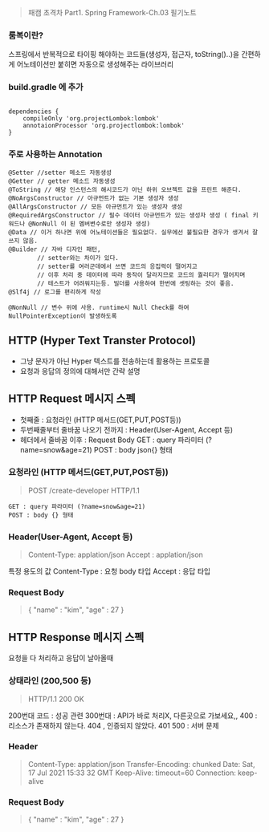 > 패캠 초격차 Part1. Spring Framework-Ch.03 필기노트

### 룸복이란?
스프링에서 반복적으로 타이핑 해야하는 코드들(생성자, 접근자, toString()..)을
간편하게 어노테이션만 붙히면 자동으로 생성해주는 라이브러리


### build.gradle 에 추가
```

dependencies {
	compileOnly 'org.projectLombok:lombok'
	annotaionProcessor 'org.projectlombok:lombok'	
}
```

### 주로 사용하는 Annotation

```
@Setter //setter 메소드 자동생성
@Getter // getter 메소드 자동생성
@ToString // 해당 인스턴스의 해시코드가 아닌 하위 오브젝트 값을 프린트 해준다.
@NoArgsConstructor // 아규먼트가 없는 기본 생성자 생성
@AllArgsConstructor // 모든 아규먼트가 있는 생성자 생성
@RequiredArgsConstructor // 필수 데이터 아규먼트가 있는 생성자 생성 ( final 키워드나 @NonNull 이 된 멤버변수로만 생성자 생성)
@Data // 이거 하나면 위에 어노테이션들은 필요없다. 실무에선 불필요한 경우가 생겨서 잘 쓰지 않음.
@Builder // 자바 디자인 패턴,
        // setter와는 차이가 있다.
        // setter를 여러군데에서 쓰면 코드의 응집력이 떨어지고
        // 이후 처리 중 데이터에 따라 동작이 달라지므로 코드의 퀄리티가 떨어지며
        // 테스트가 어려워지는등. 빌더를 사용하여 한번에 셋팅하는 것이 좋음.
@Slf4j // 로그를 편리하게 작성

@NonNull // 변수 위에 사용. runtime시 Null Check를 하여 NullPointerException이 발생하도록

```


## HTTP (Hyper Text Transter Protocol)
- 그냥 문자가 아닌 Hyper 텍스트를 전송하는데 활용하는 프로토콜
- 요청과 응답의 정의에 대해서만 간략 설명

## HTTP Request 메시지 스펙
- 첫째줄 : 요청라인 (HTTP 메서드(GET,PUT,POST등))
- 두번째줄부터 줄바꿈 나오기 전까지 : Header(User-Agent, Accept 등)
- 헤더에서 줄바꿈 이후 : Request Body
  GET : query 파라미터 (?name=snow&age=21)
  POST : body json{} 형태

### 요청라인 (HTTP 메서드(GET,PUT,POST등))
> POST /create-developer HTTP/1.1

	GET : query 파라미터 (?name=snow&age=21)
    POST : body {} 형태 

### Header(User-Agent, Accept 등)
> Content-Type: applation/json
Accept : applation/json

특정 용도의 값
Content-Type : 요청 body 타입
Accept : 응답 타입

### Request Body
> {
"name" : "kim",
"age" : 27
}



## HTTP Response 메시지 스펙
요청을 다 처리하고 응답이 날아올때

### 상태라인 (200,500 등)
> HTTP/1.1 200 OK

200번대 코드 : 성공 관련
300번대 : API가 바로 처리X, 다른곳으로 가보세요,,
400 : 리소스가 존재하지 않는다. 404 , 인증되지 않았다. 401
500 : 서버 문제

### Header
> Content-Type: applation/json
Transfer-Encoding: chunked
Date: Sat, 17 Jul 2021 15:33 32 GMT
Keep-Alive: timeout=60
Connection: keep-alive



### Request Body
> {
"name" : "kim",
"age" : 27
}




